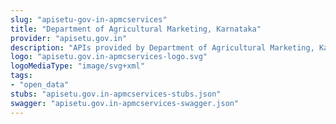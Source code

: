 ```yaml
---
slug: "apisetu-gov-in-apmcservices"
title: "Department of Agricultural Marketing, Karnataka"
provider: "apisetu.gov.in"
description: "APIs provided by Department of Agricultural Marketing, Karnataka."
logo: "apisetu.gov.in-apmcservices-logo.svg"
logoMediaType: "image/svg+xml"
tags:
- "open_data"
stubs: "apisetu.gov.in-apmcservices-stubs.json"
swagger: "apisetu.gov.in-apmcservices-swagger.json"
---
```

